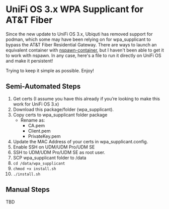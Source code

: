# UniFi OS 3.x WPA Supplicant for AT&amp;T Fiber

Since the new update to UniFi OS 3.x, Ubiquti has removed support for podman, which some may have been relying on for wpa_supplicant to bypass the AT&amp;T Fiber Residential Gateway. There are ways to launch an equivalent container with [nspawn-container](https://github.com/unifi-utilities/unifios-utilities/tree/main/nspawn-container), but I haven't been able to get it to work with nspawn. In any case, here's a file to run it directly on UniFi OS and make it persistent!


Trying to keep it simple as possible. Enjoy!


## Semi-Automated Steps
1.	Get certs (I assume you have this already if you’re looking to make this work for UniFi OS 3.x)
2.	Download this package/folder (wpa_supplicant).
3.	Copy certs to wpa_supplicant folder package
    - Rename as:
      - CA.pem
      - Client.pem
      - PrivateKey.pem
4.	Update the MAC Address of your certs in wpa_supplicant.config.
5.	Enable SSH on UDM/UDM Pro/UDM SE
6.	SSH to UDM/UDM Pro/UDM SE as root user.
7.	SCP wpa_supplicant folder to /data
8. 	`cd /data/wpa_supplicant`
9.	`chmod +x install.sh`
10.	`./install.sh`

## Manual Steps
TBD
